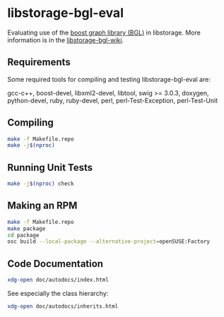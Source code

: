 libstorage-bgl-eval
===================

Evaluating use of the [boost graph library
(BGL)](http://www.boost.org/doc/libs/1_56_0/libs/graph/doc/index.html) in
libstorage. More information is in the
[libstorage-bgl-wiki](https://github.com/openSUSE/libstorage-bgl-eval/wiki).


Requirements
------------

Some required tools for compiling and testing libstorage-bgl-eval are:

gcc-c++, boost-devel, libxml2-devel, libtool, swig >= 3.0.3, doxygen,
python-devel, ruby, ruby-devel, perl, perl-Test-Exception, perl-Test-Unit

Compiling
---------

```sh
make -f Makefile.repo
make -j$(nproc)
```

Running Unit Tests
------------------

```sh
make -j$(nproc) check
```

Making an RPM
-------------

```sh
make -f Makefile.repo
make package
cd package
osc build --local-package --alternative-project=openSUSE:Factory
```

Code Documentation
------------------

```sh
xdg-open doc/autodocs/index.html
```

See especially the class hierarchy:

```sh
xdg-open doc/autodocs/inherits.html
```
